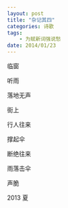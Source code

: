 ```yaml
---
layout: post
title: "杂记其四" 
categories: 诗歌
tags: 
	- 为赋新词强说愁
date: 2014/01/23
---
```




临窗
 
听雨
 
落地无声
 
 <!--more-->
 
 
街上
 
行人往来
 
撑起伞
 
断绝往来
 
雨落击伞
 
声脆





2013 夏
